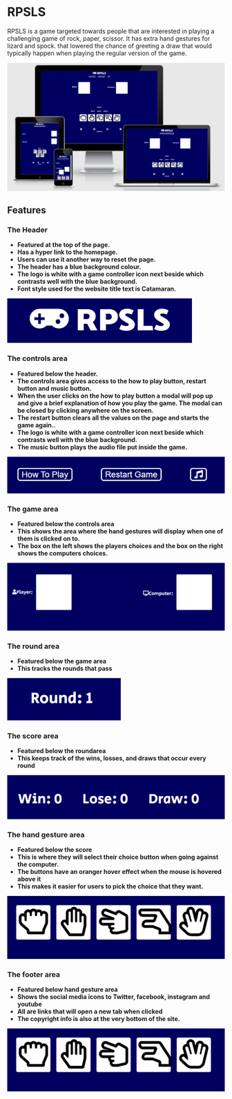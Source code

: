 # RPSLS
RPSLS is a game targeted towards people that are interested in playing a challenging game of rock, paper, scissor. 
It has extra hand gestures for  lizard and spock. that lowered the chance of greeting a draw that would typically happen when playing the regular version of the game.

![RPSLS website Mockup](https://github.com/Awoyalejohn/RPSLS/blob/main/assets/readme-files/website-mockup-image.PNG)

## Features 

### The Header

- __Featured at the top of the page.__
- __Has a hyper link to the homepage.__
- __Users can use it another way to reset the page.__
- __The header has a blue background colour.__
- __The logo is white with a game controller icon next beside which contrasts well with the blue background.__
- __Font style used for the website title text is Catamaran.__
 
 ![Header](https://github.com/Awoyalejohn/RPSLS/blob/main/assets/readme-files/heade-image.PNG)
 
 ### The controls area

- __Featured below the header.__
- __The controls area gives access to the how to play button, restart button and music button.__
- __When the user clicks on the how to play button a modal will pop up and give a brief explanation of how you play the game. The modal can be closed by clicking anywhere on the screen.__
- __The restart button clears all the values on the page and starts the game again..__
- __The logo is white with a game controller icon next beside which contrasts well with the blue background.__
- __The music button plays the audio file put inside the game.__
 
 ![Controls area image](https://github.com/Awoyalejohn/RPSLS/blob/main/assets/readme-files/controls-image.PNG)
 
 ### The game area

- __Featured below the controls area__
- __This shows the area where the hand gestures will display when one of them is clicked on to.__
- __The box on the left shows the players choices and the box on the right shows the computers choices.__
 
 ![game area image](https://github.com/Awoyalejohn/RPSLS/blob/main/assets/readme-files/game-area-image.PNG)
 
  ### The round area

- __Featured below the game area__
- __This tracks the rounds that pass__
 
 ![round area image](https://github.com/Awoyalejohn/RPSLS/blob/main/assets/readme-files/round%20image.PNG)
 
   ### The score area

- __Featured below the roundarea__
- __This keeps track of the wins, losses, and draws that occur every round__
 
 ![score area image](https://github.com/Awoyalejohn/RPSLS/blob/main/assets/readme-files/score-image.PNG)
 
 ### The hand gesture area

- __Featured below the score__
- __This is where they will select their choice button when going against the computer.__
- __The buttons have an oranger hover effect when the mouse is hovered above it__
- __This makes it easier for users to pick the choice that they want.__
 
 ![hand gesture area](https://github.com/Awoyalejohn/RPSLS/blob/main/assets/readme-files/hand-gestures-image.PNG)
 
  ### The footer area

- __Featured below hand gesture area__
- __Shows the social media icons to Twitter, facebook, instagram and youtube__
- __All are links that will open a new tab when clicked__
- __The copyright info is also at the very bottom of the site.__
 
 ![footer area](https://github.com/Awoyalejohn/RPSLS/blob/main/assets/readme-files/hand-gestures-image.PNG)
 
 

